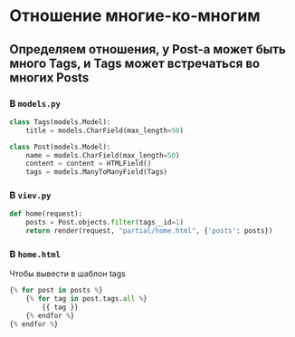 # Отношение многие-ко-многим

## Определяем отношения, у Post-а может быть много Tags, и Tags может встречаться во многих Posts

### В `models.py`

```python
class Tags(models.Model):
    title = models.CharField(max_length=50)

class Post(models.Model):
    name = models.CharField(max_length=50)
    content = content = HTMLField()
    tags = models.ManyToManyField(Tags)
```

### В `viev.py`

```python
def home(request):
    posts = Post.objects.filter(tags__id=1)
    return render(request, "partial/home.html", {'posts': posts})
```

### В `home.html`

Чтобы вывести в шаблон tags  

```python
{% for post in posts %}
    {% for tag in post.tags.all %}
        {{ tag }}
    {% endfor %}
{% endfor %}
```

